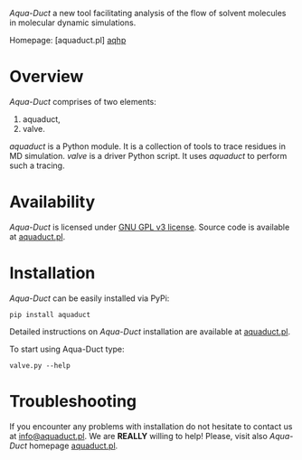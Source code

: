*Aqua-Duct* a new tool facilitating analysis of the flow of solvent molecules in molecular dynamic simulations.

Homepage: [aquaduct.pl] [aqhp]

[aqhp]: http://aquaduct.pl "Aqua-Duct homepage"

Overview
========

*Aqua-Duct* comprises of two elements:

1. aquaduct,
2. valve.

*aquaduct* is a Python module. It is a collection of tools to trace residues in MD simulation.
*valve* is a driver Python script. It uses *aquaduct* to perform such a tracing.

Availability
============

*Aqua-Duct* is licensed under [GNU GPL v3 license](https://www.gnu.org/licenses/gpl-3.0.en.html).
Source code is available at [aquaduct.pl](http://aquaduct.pl).

Installation
============

*Aqua-Duct* can be easily installed via PyPi:

    pip install aquaduct

Detailed instructions on *Aqua-Duct* installation are available at [aquaduct.pl](http://aquaduct.pl).

To start using Aqua-Duct type:

    valve.py --help

Troubleshooting
===============

If you encounter any problems with installation do not hesitate to contact us at info@aquaduct.pl. We are **REALLY** willing to help!
Please, visit also *Aqua-Duct* homepage [aquaduct.pl](http://aquaduct.pl).
